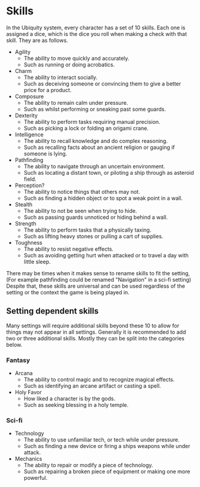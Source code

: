 # Skills

In the Ubiquity system, every character has a set of 10 skills. Each one is assigned a dice, which is the dice you roll when making a check with that skill. They are as follows.

- Agility
  - The ability to move quickly and accurately.
  - Such as running or doing acrobatics.
- Charm
  - The ability to interact socially.
  - Such as deceiving someone or convincing them to give a better price for a product.
- Composure
  - The ability to remain calm under pressure.
  - Such as whilst performing or sneaking past some guards.
- Dexterity
  - The ability to perform tasks requiring manual precision.
  - Such as picking a lock or folding an origami crane.
- Intelligence
  - The ability to recall knowledge and do complex reasoning.
  - Such as recalling facts about an ancient religion or gauging if someone is lying.
- Pathfinding
  - The ability to navigate through an uncertain environment.
  - Such as locating a distant town, or piloting a ship through as asteroid field.
- Perception?
  - The ability to notice things that others may not.
  - Such as finding a hidden object or to spot a weak point in a wall.
- Stealth
  - The ability to not be seen when trying to hide.
  - Such as passing guards unnoticed or hiding behind a wall.
- Strength
  - The ability to perform tasks that a physically taxing.
  - Such as lifting heavy stones or pulling a cart of supplies.
- Toughness
  - The ability to resist negative effects.
  - Such as avoiding getting hurt when attacked or to travel a day with little sleep.

There may be times when it makes sense to rename skills to fit the setting, (For example pathfinding could be renamed "Navigation" in a sci-fi setting) Despite that, these skills are universal and can be used regardless of the setting or the context the game is being played in.

## Setting dependent skills

Many settings will require additional skills beyond these 10 to allow for things may not appear in all settings. Generally it is recommended to add two or three additional skills. Mostly they can be split into the categories below.

### Fantasy

- Arcana
  - The ability to control magic and to recognize magical effects.
  - Such as identifying an arcane artifact or casting a spell.
- Holy Favor
  - How liked a character is by the gods.
  - Such as seeking blessing in a holy temple.

### Sci-fi

- Technology
  - The ability to use unfamiliar tech, or tech while under pressure.
  - Such as finding a new device or firing a ships weapons while under attack.
- Mechanics
  - The ability to repair or modify a piece of technology.
  - Such as repairing a broken piece of equipment or making one more powerful.
